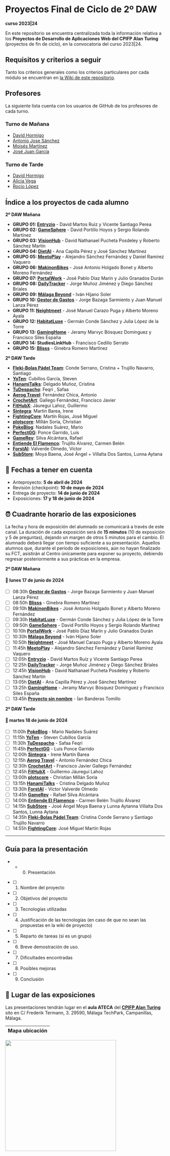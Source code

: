 # Proyectos Final de Ciclo de 2º DAW
**curso 2023|24**

En este repositorio se encuentra centralizada toda la información relativa a los **Proyectos de Desarrollo de Aplicaciones Web del CPIFP Alan Turing** (proyectos de fin de ciclo), en la convocatoria del curso 2023|24.

## Requisitos y criterios a seguir

Tanto los criterios generales como los criterios particulares por cada módulo se encuentran en [la Wiki de este repositorio](https://github.com/CPIFPAlanTuring/2daw-tfc-2324/wiki).

## Profesores 

La siguiente lista cuenta con los usuarios de GitHub de los profesores de cada turno.

### Turno de Mañana

* [David Hormigo](https://github.com/DavidHormigoRamirez)
* [Antonio Jose Sánchez](https://github.com/antoniojosesanchez)
* [Moisés Martínez](https://github.com/MoiCPIFP)
* [José Juan García](https://github.com/jgarmay674)
  
### Turno de Tarde

* [David Hormigo](https://github.com/DavidHormigoRamirez)
* [Alicia Vega]()
* [Rocio López](https://github.com/rlopdav392)

## Índice a los proyectos de cada alumno

**2º DAW Mañana**

* **GRUPO 01: [Entryzio](https://github.com/davidmartosruiz/Entryzio)** - David Martos Ruíz y Vicente Santiago Perea
* **GRUPO 02: [GameSphere](https://github.com/Dsertor/Hookdb)** - David Portillo Hoyos y Sergio Rolando Martínez
* **GRUPO 03: [VisionHub](https://perpetual-suede-682.notion.site/Anteproyecto-ab2ea79e76064f66812afe1d15b711fb)** - David Nathanael Pucheta Posdeley y Roberto Sánchez Martín
* **GRUPO 04: [DietAI](https://github.com/jimmysm1995/DietAI_proyect)** - Ana Capilla Pérez y José Sánchez Martínez
* **GRUPO 05: [MeetoPlay](https://github.com/Alexiiius/MeetoPlay)** - Alejandro Sánchez Fernández y Daniel Ramírez Vaquero
* **GRUPO 06: [MakinonBikes](https://github.com/AlbertoMorenoFdez/Makinon-Bikes)** - José Antonio Holgado Bonet y Alberto Moreno Fernández
* **GRUPO 07: [PortalWork](https://github.com/pepediiazz/PortalWork)** - José Pablo Díaz Marín y Julio Granados Durán
* **GRUPO 08: [DailyTracker](https://github.com/j0rg3mj/DailyTracker)** - Jorge Muñoz Jiménez y Diego Sánchez Briales
* **GRUPO 09: [Málaga Beyond](https://github.com/IvanHijanoSoler/MalagaBeyond-TFC)** - Iván Hijano Soler
* **GRUPO 10: [Gestor de Gastos](https://jorgebazagasarmiento.notion.site/Proyecto-Final-ef982d670bad45eca1174ef4ffc930b3)** - Jorge Bazaga Sarmiento y Juan Manuel Lanza Pérez
* **GRUPO 11: [Neightmeet](https://translucent-houseboat-ac7.notion.site/NEIGHTMEET-b3f65e2c125342888f5e273ac21230d3)** - José Manuel Carazo Puga y Alberto Moreno Ayala
* **GRUPO 12: [HabitatLuxe](https://fog-turret-a81.notion.site/Anteproyecto-HabitatLuxe-d3656236fd2d494ab1a93a750bf2ebd6)** - Germán Conde Sánchez y Julia López de la Torre
* **GRUPO 13: [GamingHome](https://github.com/FranSiles/Proyecto-Final-DAW)** - Jeramy Marvyc Bósquez Domínguez y Francisco Siles España
* **GRUPO 14: StudiesLinkHub** - Francisco Cedillo Serrato
* **GRUPO 15: [Blisss](https://github.com/ginebraromero/blisss)** - Ginebra Romero Martínez

**2º DAW Tarde**
* **[Fleki-Bolas Pádel Team](https://github.com/SantiTru/FLEKI-BOLAS_PADEL_TEAM)**: Conde Serrano, Cristina + Trujillo Navarro, Santiago
* **[YoTen](https://github.com/StevenCubillos22/YoTen)**: Cubillos García, Steven
* **[HanamiTalks](https://github.com/CrisDelgado99/HanamiTalks)**: Delgado Muñoz, Cristina
* **[TuDespacho](https://github.com/Safaafeqri89/ProyectoTFG)**: Feqri , Safaa
* **[Aerog Travel](https://github.com/aerog12/tfg)**: Fernández Chica, Antonio
* **[CrochetArt](https://github.com/JaviGalFer/CrochetArt)**: Gallego Fernández, Francisco Javier
* **[FitHubX](https://github.com/Guisseee/TFG-Guillermo-Jauregui-Lahoz)**: Jáuregui Lahoz, Guillermo
* **[Sintegra](https://github.com/IreneMB2001/Sintegra)**: Martín Barea, Irene
* **[FightingCore](https://github.com/jmarroj844/Anteproyecto)**: Martín Rojas, José Miguel
* **[plotscore](https://github.com/cmilsor245/tfg-general)**: Millán Soria, Christian
* **[PokeBlog](https://github.com/MarioNadales/TFGPokeBlog)**: Nadales Suárez, Mario
* **[PerfectGG](https://github.com/luis6928/PerfectGG)**: Ponce Garrido, Luis
* **[GameRev](https://github.com/RafaelSilva27/GameRev)**: Silva Alcántara, Rafael
* **[Entiende El Flamenco](https://github.com/CarmenTrual/EntiendeELFlamenco)**: Trujillo Álvarez, Carmen Belén
* **[ForstAI](https://github.com/darkzpvp/forstAI)**: Valverde Olmedo, Víctor
* **[SubStore](https://github.com/ArkanMB/Manada_de_Pan)**: Moya Baena, José Ángel + Villalta Dos Santos, Lunna Aytana

## 📝 Fechas a tener en cuenta
* Anteproyecto: **5 de abril de 2024**
* Revisión (checkpoint): **10 de mayo de 2024**
* Entrega de proyecto: **14 de junio de 2024**
* Exposiciones: **17 y 18 de junio de 2024**

## ⏰ Cuadrante horario de las exposiciones

La fecha y hora de exposición del alumnado se comunicará a través de este canal. La duración de cada exposición será de **15 minutos** (10 de exposición y 5 de preguntas), dejando un margen de otros 5 minutos para el cambio. El alumnado deberá llegar con tiempo suficiente a su presentación. Aquellos alumnos que, durante el período de exposiciones, aún no hayan finalizado su FCT, asistirán al Centro únicamente para exponer su proyecto, debiendo regresar posteriormente a sus prácticas en la empresa.

**2º DAW Mañana**
#### :calendar: lunes 17 de junio de 2024

- [ ] 08:30h **[Gestor de Gastos](https://jorgebazagasarmiento.notion.site/Proyecto-Final-ef982d670bad45eca1174ef4ffc930b3)** - Jorge Bazaga Sarmiento y Juan Manuel Lanza Pérez
- [ ] 08:50h **[Blisss](https://github.com/ginebraromero/blisss)** - Ginebra Romero Martínez
- [ ] 09:10h **[MakinonBikes](https://github.com/AlbertoMorenoFdez/Makinon-Bikes)** - José Antonio Holgado Bonet y Alberto Moreno Fernández
- [ ] 09:30h **[HabitatLuxe](https://fog-turret-a81.notion.site/Anteproyecto-HabitatLuxe-d3656236fd2d494ab1a93a750bf2ebd6)** - Germán Conde Sánchez y Julia López de la Torre
- [ ] 09:50h **[GameSphere](https://github.com/Dsertor/Hookdb)** - David Portillo Hoyos y Sergio Rolando Martínez
- [ ] 10:10h **[PortalWork](https://github.com/pepediiazz/PortalWork)** - José Pablo Díaz Marín y Julio Granados Durán
- [ ] 10:30h **[Málaga Beyond](https://github.com/IvanHijanoSoler/MalagaBeyond-TFC)** - Iván Hijano Soler
- [ ] 10:50h **[Neightmeet](https://translucent-houseboat-ac7.notion.site/NEIGHTMEET-b3f65e2c125342888f5e273ac21230d3)** - José Manuel Carazo Puga y Alberto Moreno Ayala
- [ ] 11:45h **[MeetoPlay](https://github.com/Alexiiius/MeetoPlay)** - Alejandro Sánchez Fernández y Daniel Ramírez Vaquero
- [ ] 12:05h **[Entryzio](https://github.com/davidmartosruiz/Entryzio)** - David Martos Ruíz y Vicente Santiago Perea
- [ ] 12:25h **[DailyTracker](https://github.com/j0rg3mj/DailyTracker)** - Jorge Muñoz Jiménez y Diego Sánchez Briales
- [ ] 12:45h **[VisionHub](https://perpetual-suede-682.notion.site/Anteproyecto-ab2ea79e76064f66812afe1d15b711fb)** - David Nathanael Pucheta Posdeley y Roberto Sánchez Martín
- [ ] 13:05h **[DietAI](https://github.com/jimmysm1995/DietAI_proyect)** - Ana Capilla Pérez y José Sánchez Martínez
- [ ] 13:25h **[GamingHome](https://github.com/FranSiles/Proyecto-Final-DAW)** - Jeramy Marvyc Bósquez Domínguez y Francisco Siles España
- [ ] 13:45h **[Proyecto sin nombre](https://github.com/CPIFPAlanTuring/2daw-tfc-2324)** - Ían Banderas Tomillo

**2º DAW Tarde**
#### :calendar: martes 18 de junio de 2024

- [ ] 11:00h **[PokeBlog](https://github.com/MarioNadales/TFGPokeBlog)** - Mario Nadales Suárez
- [ ] 11:15h **[YoTen](https://github.com/StevenCubillos22/YoTen)** - Steven Cubillos García
- [ ] 11:30h **[TuDespacho](https://github.com/Safaafeqri89/ProyectoTFG)** - Safaa Feqri
- [ ] 11:45h **[PerfectGG](https://github.com/luis6928/PerfectGG)** - Luis Ponce Garrido
- [ ] 12:00h **[Sintegra](https://github.com/IreneMB2001/Sintegra)** - Irene Martín Barea
- [ ] 12:15h **[Aerog Travel](https://github.com/aerog12/tfg)** - Antonio Fernández Chica
- [ ] 12:30h **[CrochetArt](https://github.com/JaviGalFer/CrochetArt)** - Francisco Javier Gallego Fernández
- [ ] 12:45h **[FitHubX](https://github.com/Guisseee/TFG-Guillermo-Jauregui-Lahoz)** - Guillermo Jáuregui Lahoz
- [ ] 13:00h **[plotscore](https://github.com/cmilsor245/tfg-general)** - Christian Millán Soria
- [ ] 13:15h **[HanamiTalks](https://github.com/CrisDelgado99/HanamiTalks)** - Cristina Delgado Muñoz
- [ ] 13:30h **[ForstAI](https://github.com/darkzpvp/forstAI)** - Víctor Valverde Olmedo
- [ ] 13:45h **[GameRev](https://github.com/RafaelSilva27/GameRev)** - Rafael Silva Alcántara
- [ ] 14:00h **[Entiende El Flamenco](https://github.com/CarmenTrual/EntiendeELFlamenco)** - Carmen Belén Trujillo Álvarez
- [ ] 14:15h **[SubStore](https://github.com/ArkanMB/Manada_de_Pan)** - José Ángel Moya Baena y Lunna Aytanna Villalta Dos Santos, Lunna Aytana
- [ ] 14:35h **[Fleki-Bolas Pádel Team](https://github.com/SantiTru/FLEKI-BOLAS_PADEL_TEAM)**: Cristina Conde Serrano y Santiago Trujillo Navarro
- [ ] 14:55h **[FightingCore](https://github.com/jmarroj844/Anteproyecto)**: José Miguel Martín Rojas

---
## Guía para la presentación

- * 0. Presentación
- [ ] 1. Nombre del proyecto
- [ ] 2. Objetivos del proyecto
- [ ] 3. Tecnologías utilizadas
- [ ] 4. Justificación de las tecnologías (en caso de que no sean las propuestas en la wiki de proyecto)
- [ ] 5. Reparto de tareas (si es un grupo)
- [ ] 6. Breve demostración de uso.
- [ ] 7. Dificultades encontradas
- [ ] 8. Posibles mejoras
- [ ] 9. Conclusión


## :school: Lugar de las exposiciones

Las presentaciones tendrán lugar en el **aula ATECA** del [**CPIFP Alan Turing**](https://maps.app.goo.gl/JThz6bDRVpknfbNh7) sito en C/ Frederik Termann, 3. 29590, Málaga TechPark, Campanillas, Málaga.

Mapa ubicación             | 
:-------------------------:|
<a href="https://maps.app.goo.gl/JThz6bDRVpknfbNh7" target="_blank"><img src="https://github.com/CPIFPAlanTuring/2daw-tfc-2324/blob/main/CPIFP_mapa_ubicación.png" width="350" /></a> 
